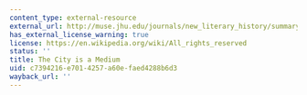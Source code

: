 ```yaml
---
content_type: external-resource
external_url: http://muse.jhu.edu/journals/new_literary_history/summary/v027/27.4kittler.html
has_external_license_warning: true
license: https://en.wikipedia.org/wiki/All_rights_reserved
status: ''
title: The City is a Medium
uid: c7394216-e701-4257-a60e-faed4288b6d3
wayback_url: ''
---
```

